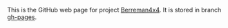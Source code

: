 This is the GitHub web page for project [Berreman4x4](http://github.com/Berreman4x4/Berreman4x4). It is stored in branch [gh-pages](http://github.com/Berreman4x4/Berreman4x4/tree/gh-pages).

